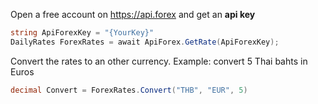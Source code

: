 Open a free account on https://api.forex and get an **api key**

~~~csharp
string ApiForexKey = "{YourKey}"
DailyRates ForexRates = await ApiForex.GetRate(ApiForexKey);
~~~

Convert the rates to an other currency.
Example: convert 5 Thai bahts in Euros

~~~csharp
decimal Convert = ForexRates.Convert("THB", "EUR", 5)
~~~
